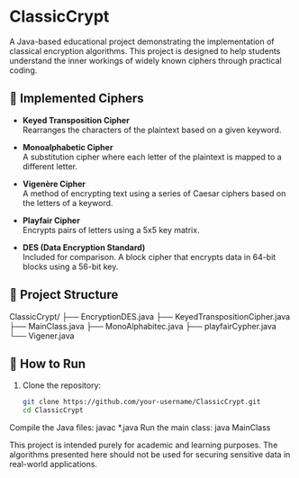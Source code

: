 # ClassicCrypt

A Java-based educational project demonstrating the implementation of classical encryption algorithms. This project is designed to help students understand the inner workings of widely known ciphers through practical coding.

## 🔐 Implemented Ciphers

- **Keyed Transposition Cipher**  
  Rearranges the characters of the plaintext based on a given keyword.

- **Monoalphabetic Cipher**  
  A substitution cipher where each letter of the plaintext is mapped to a different letter.

- **Vigenère Cipher**  
  A method of encrypting text using a series of Caesar ciphers based on the letters of a keyword.

- **Playfair Cipher**  
  Encrypts pairs of letters using a 5x5 key matrix.

- **DES (Data Encryption Standard)**  
  Included for comparison. A block cipher that encrypts data in 64-bit blocks using a 56-bit key.

## 📁 Project Structure

ClassicCrypt/
├── EncryptionDES.java
├── KeyedTranspositionCipher.java
├── MainClass.java
├── MonoAlphabitec.java
├── playfairCypher.java
└── Vigener.java

## 🚀 How to Run

1. Clone the repository:
   ```bash
   git clone https://github.com/your-username/ClassicCrypt.git
   cd ClassicCrypt
Compile the Java files:
javac *.java
Run the main class:
java MainClass

This project is intended purely for academic and learning purposes. The algorithms presented here should not be used for securing sensitive data in real-world applications.
